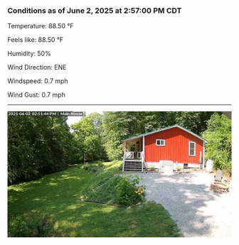 ### Conditions as of June 2, 2025 at 2:57:00 PM CDT 

Temperature: 88.50 &deg;F

Feels like: 88.50 &deg;F

Humidity: 50%

Wind Direction: ENE

Windspeed: 0.7 mph

Wind Gust: 0.7 mph

---

<img src="./images/latest.jpeg"/>

